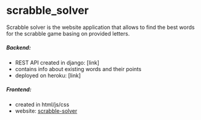 # scrabble_solver
Scrabble solver is the website application that allows to find the best words for the scrabble game basing on provided letters.
##### Backend:
- REST API created in django: [link]
- contains info about existing words and their points
- deployed on heroku: [link]



##### Frontend:
- created in html/js/css
- website: [scrabble-solver](https://scrabble-solver.netlify.app/)
